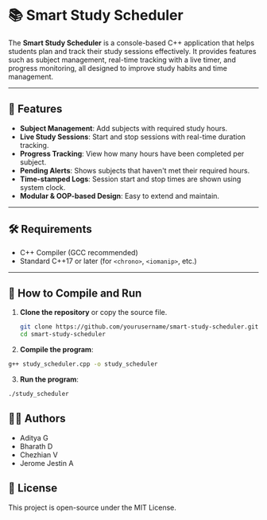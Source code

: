 # 📚 Smart Study Scheduler

The **Smart Study Scheduler** is a console-based C++ application that helps students plan and track their study sessions effectively. It provides features such as subject management, real-time tracking with a live timer, and progress monitoring, all designed to improve study habits and time management.

---

## 🎯 Features

- **Subject Management**: Add subjects with required study hours.
- **Live Study Sessions**: Start and stop sessions with real-time duration tracking.
- **Progress Tracking**: View how many hours have been completed per subject.
- **Pending Alerts**: Shows subjects that haven't met their required hours.
- **Time-stamped Logs**: Session start and stop times are shown using system clock.
- **Modular & OOP-based Design**: Easy to extend and maintain.

---

## 🛠️ Requirements

- C++ Compiler (GCC recommended)
- Standard C++17 or later (for `<chrono>`, `<iomanip>`, etc.)

---

## 🧪 How to Compile and Run

1. **Clone the repository** or copy the source file.

   ```bash
   git clone https://github.com/yourusername/smart-study-scheduler.git
   cd smart-study-scheduler
   ```

2. **Compile the program**:
```bash
g++ study_scheduler.cpp -o study_scheduler
```
3. **Run the program**:
```bash
./study_scheduler
```


## 👨‍💻 Authors
- Aditya G
- Bharath D
- Chezhian V
- Jerome Jestin A

## 📄 License
This project is open-source under the MIT License.
